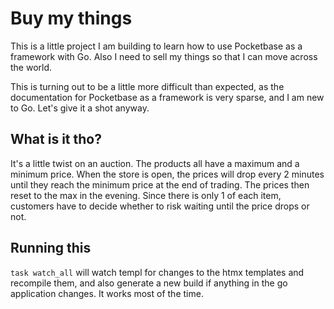 # Buy my things

This is a little project I am building to learn how to use Pocketbase as a framework with Go. Also I need to sell my things so that I can move across the world.

This is turning out to be a little more difficult than expected, as the documentation for Pocketbase as a framework is very sparse, and I am new to Go. Let's give it a shot anyway.

## What is it tho?

It's a little twist on an auction. The products all have a maximum and a minimum price. When the store is open, the prices will drop every 2 minutes until they reach the minimum price at the end of trading. The prices then reset to the max in the evening. Since there is only 1 of each item, customers have to decide whether to risk waiting until the price drops or not.

## Running this

`task watch_all` will watch templ for changes to the htmx templates and recompile them, and also generate a new build if anything in the go application changes. It works most of the time.
